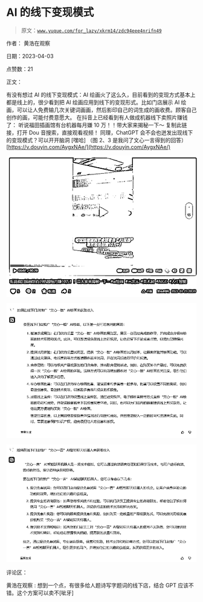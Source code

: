# AI 的线下变现模式

> 原文：[`www.yuque.com/for_lazy/xkrm14/zdc94eee4nrifn49`](https://www.yuque.com/for_lazy/xkrm14/zdc94eee4nrifn49)

作者： 黄浩在观察

日期：2023-04-03

点赞数：21

正文：

有没有想过 AI 的线下变现模式：AI 绘画火了这么久，目前看到的变现方式基本上都是线上的，很少看到把 AI 绘画应用到线下的变现形式。比如门店展示 AI 绘画，可以让人免费输几次关键词画画，然后影印自己的词生成的画收费。顾客自己创作的画，可能付费意愿大。 在抖音上已经看到有人做成机器线下卖照片赚钱了： 听说福田插画馆有台机器每月嫌 10 万！！带大家来揭秘一下～ 复制此链接，打开 Dou 音搜索，直接观看视频！ 同理，ChatGPT 会不会也迸发出现线下的变现模式？可以开开脑洞 [嘿哈] （图 2、3 是我问了文心一言得到的回答）[https://v.douyin.com/AygxNAe/](https://v.douyin.com/AygxNAe/)

![](img/2b2f712a1914b6d739727682e0f318b5.png)

![](img/426026707c1d9be0551797930686d4ce.png)

![](img/28fa082fbed44ecbed5cd399dcb01377.png)

评论区：

黄浩在观察 : 想到一个点，有很多给人题诗写字题词的线下店，结合 GPT 应该不错。这个方案可以卖不[呲牙]

